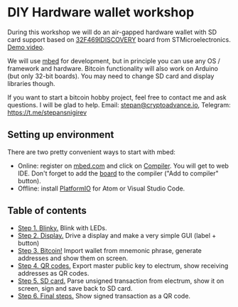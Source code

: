 # DIY Hardware wallet workshop

During this workshop we will do an air-gapped hardware wallet with SD card support based on [32F469IDISCOVERY](https://www.st.com/en/evaluation-tools/32f469idiscovery.html) board from STMicroelectronics. [Demo video](https://youtu.be/mE-J0Y05qHs).

We will use [mbed](https://www.mbed.com/en/) for development, but in principle you can use any OS / framework and hardware. Bitcoin functionality will also work on Arduino (but only 32-bit boards). You may need to change SD card and display libraries though.

If you want to start a bitcoin hobby project, feel free to contact me and ask questions. I will be glad to help. Email: stepan@cryptoadvance.io, Telegram: https://t.me/stepansnigirev

## Setting up environment

There are two pretty convenient ways to start with mbed:
- Online: register on [mbed.com](https://www.mbed.com/en/) and click on [Compiler](https://ide.mbed.com/compiler/). You will get to web IDE. Don't forget to add the [board](https://os.mbed.com/platforms/ST-Discovery-F469NI/) to the compiler ("Add to compiler" button).
- Offline: install [PlatformIO](https://platformio.org/platformio-ide) for Atom or Visual Studio Code.

## Table of contents

- [Step 1. Blinky.](./1_blinky/README.md) Blink with LEDs.
- [Step 2. Display.](./2_display/README.md) Drive a display and make a very simple GUI (label + button)
- [Step 3. Bitcoin!](./3_bitcoin/README.md) Import wallet from mnemonic phrase, generate addresses and show them on screen.
- [Step 4. QR codes.](./4_qrcode/README.md) Export master public key to electrum, show receiving addresses as QR codes.
- [Step 5. SD card.](./5_sdcard/README.md) Parse unsigned transaction from electrum, show it on screen, sign and save back to SD card.
- [Step 6. Final steps.](./5_final/README.md) Show signed transaction as a QR code.
